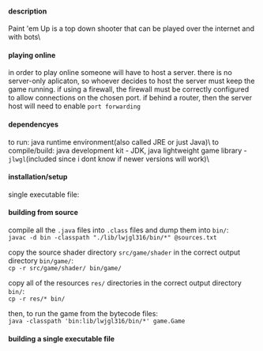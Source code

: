 #### description

Paint 'em Up is a top down shooter that can be played over the internet and with bots\ 

#### playing online

in order to play online someone will have to host a server. there is no server-only aplicaton, so whoever decides to host the server must keep the game running. if using a firewall, the firewall must be correctly configured to allow connections on the chosen port. if behind a router, then the server host will need to enable `port forwarding`

#### dependencyes

to run: java runtime environment(also called JRE or just Java)\ 
to compile/build: java development kit - JDK, java lightweight game library - `jlwgl`(included since i dont know if newer versions will work)\ 

#### installation/setup

single executable file:

#### building from source

compile all the `.java` files into `.class` files and dump them into `bin/`:  
`javac -d bin -classpath "./lib/lwjgl316/bin/*" @sources.txt`

copy the source shader directory `src/game/shader` in the correct output directory `bin/game/`:  
`cp -r src/game/shader/ bin/game/`

copy all of the resources `res/` directories in the correct output directory `bin/`:  
`cp -r res/* bin/`

then, to run the game from the bytecode files:  
`java -classpath 'bin:lib/lwjgl316/bin/*' game.Game`

#### building a single executable file
